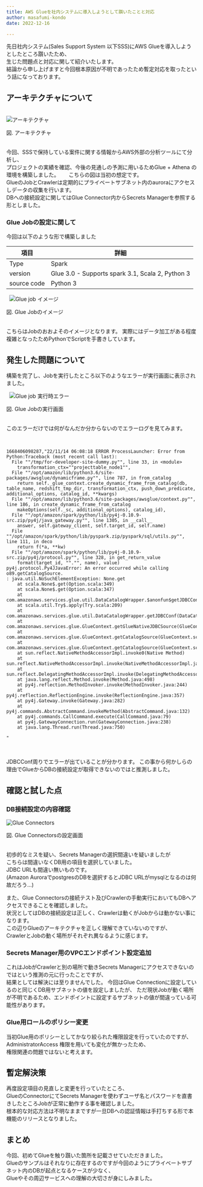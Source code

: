 ```yaml
---
title: AWS Glueを社内システムに導入しようとして躓いたことと対応
author: masafumi-kondo
date: 2022-12-16

---
```


先日社内システム(Sales Support System 以下SSS)にAWS Glueを導入しようとしたところ躓いたため、    
生じた問題点と対応に関して紹介いたします。  
結論から申し上げますと今回根本原因が不明であったため暫定対応を取ったという話になっております。    

## アーキテクチャについて  
&nbsp;  
![アーキテクチャ](/img/sss/glue_for_analisis.png "アーキテクチャ図")  
<div>図. アーキテクチャ</div>
&nbsp;
&nbsp;

今回、SSSで保持している案件に関する情報からAWS外部の分析ツールにて分析し、  
プロジェクトの実績を確認、今後の見通しの予測に用いるためGlue + Athena の環境を構築しました。　　
こちらの図は当初の想定です。  
GlueのJobとCrawlerは定期的にプライベートサブネット内のauroraにアクセスしデータの収集を行います。  
DBへの接続設定に関してはGlue Connector内からSecrets Managerを参照する形としました。  

### Glue Jobの設定に関して  
今回は以下のような形で構築しました  

| 項目          | 詳細                                               |
|-------------|--------------------------------------------------|
| Type        | Spark                                            |
| version     | Glue 3.0 - Supports spark 3.1, Scala 2, Python 3 |
| source code | Python 3                                         |

&nbsp;
![Glue job イメージ](/img/sss/glue_job_image.png "Glue Job イメージ")  
<div>図. Glue Jobのイメージ</div>
&nbsp;
&nbsp;

こちらはJobのおおよそのイメージとなります。
実際にはデータ加工がある程度複雑となったためPythonでScriptを手書きしています。  

## 発生した問題について  
構築を完了し、Jobを実行したところ以下のようなエラーが実行画面に表示されました。    

&nbsp;
![Glue job 実行時エラー](/img/sss/glue_jobs_run_error.png "Glue job 実行時エラー")
<div>図. Glue Jobの実行画面</div>
&nbsp;
&nbsp;

このエラーだけでは何がなんだか分からないのでエラーログを見てみます。  

&nbsp;
```log
1668406098287,"22/11/14 06:08:18 ERROR ProcessLauncher: Error from Python:Traceback (most recent call last):
  File ""/tmp/for-developer-site-dummy.py"", line 33, in <module>
    transformation_ctx=""projecttable_node1"",
  File ""/opt/amazon/lib/python3.6/site-packages/awsglue/dynamicframe.py"", line 787, in from_catalog
    return self._glue_context.create_dynamic_frame_from_catalog(db, table_name, redshift_tmp_dir, transformation_ctx, push_down_predicate, additional_options, catalog_id, **kwargs)
  File ""/opt/amazon/lib/python3.6/site-packages/awsglue/context.py"", line 186, in create_dynamic_frame_from_catalog
    makeOptions(self._sc, additional_options), catalog_id),
  File ""/opt/amazon/spark/python/lib/py4j-0.10.9-src.zip/py4j/java_gateway.py"", line 1305, in __call__
    answer, self.gateway_client, self.target_id, self.name)
  File ""/opt/amazon/spark/python/lib/pyspark.zip/pyspark/sql/utils.py"", line 111, in deco
    return f(*a, **kw)
  File ""/opt/amazon/spark/python/lib/py4j-0.10.9-src.zip/py4j/protocol.py"", line 328, in get_return_value
    format(target_id, ""."", name), value)
py4j.protocol.Py4JJavaError: An error occurred while calling o89.getCatalogSource.
: java.util.NoSuchElementException: None.get
	at scala.None$.get(Option.scala:349)
	at scala.None$.get(Option.scala:347)
	at com.amazonaws.services.glue.util.DataCatalogWrapper.$anonfun$getJDBCConf$1(DataCatalogWrapper.scala:218)
	at scala.util.Try$.apply(Try.scala:209)
	at com.amazonaws.services.glue.util.DataCatalogWrapper.getJDBCConf(DataCatalogWrapper.scala:209)
	at com.amazonaws.services.glue.GlueContext.getGlueNativeJDBCSource(GlueContext.scala:487)
	at com.amazonaws.services.glue.GlueContext.getCatalogSource(GlueContext.scala:320)
	at com.amazonaws.services.glue.GlueContext.getCatalogSource(GlueContext.scala:185)
	at sun.reflect.NativeMethodAccessorImpl.invoke0(Native Method)
	at sun.reflect.NativeMethodAccessorImpl.invoke(NativeMethodAccessorImpl.java:62)
	at sun.reflect.DelegatingMethodAccessorImpl.invoke(DelegatingMethodAccessorImpl.java:43)
	at java.lang.reflect.Method.invoke(Method.java:498)
	at py4j.reflection.MethodInvoker.invoke(MethodInvoker.java:244)
	at py4j.reflection.ReflectionEngine.invoke(ReflectionEngine.java:357)
	at py4j.Gateway.invoke(Gateway.java:282)
	at py4j.commands.AbstractCommand.invokeMethod(AbstractCommand.java:132)
	at py4j.commands.CallCommand.execute(CallCommand.java:79)
	at py4j.GatewayConnection.run(GatewayConnection.java:238)
	at java.lang.Thread.run(Thread.java:750)

"
```
&nbsp;

JDBCConf周りでエラーが出ていることが分かります。
この事から何かしらの理由でGlueからDBの接続設定が取得できないのではと推測しました。  

## 確認と試した点

### DB接続設定の内容確認
![Glue Connectors](/img/sss/glue_jobs_run_error.png "Glue Connectors")
<div>図. Glue Connectorsの設定画面</div>
&nbsp;
&nbsp;

初歩的なミスを疑い、Secrets Managerの選択間違いを疑いましたが  
こちらは間違いなくDB用の項目を選択していました。  
JDBC URLも間違い無いものです。  
(Amazon AuroraでpostgresのDBを選択するとJDBC URLがmysqlとなるのは何故だろう...)  

また、Glue Connectorsの接続テスト及びCrawlerの手動実行においてもDBへアクセスできることを確認しました。    
状況としてはDBの接続設定は正しく、Crawlerは動くがJobからは動かない事になります。    
この辺りGlueのアーキテクチャを正しく理解できていないのですが、    
CrawlerとJobの動く場所がそれぞれ異なるように感じます。  

### Secrets Manager用のVPCエンドポイント設定追加  
これはJobがCrawlerと別の場所で動きSecrets Managerにアクセスできないのではという推測の元に行ったことですが、  
結果としては解決には至りませんでした。
今回はGlue Connectionに設定しているのと同じくDB用サブネットの値を設定しましたが、
ただ現状Jobが動く場所が不明であるため、エンドポイントに設定するサブネットの値が間違っている可能性があります。   

### Glue用ロールのポリシー変更
当初Glue用のポリシーとしてかなり絞られた権限設定を行っていたのですが、    
AdministratorAccess 権限を用いても変化が無かったため、    
権限関連の問題ではないと考えます。  

## 暫定解決策
再度設定項目の見直しと変更を行っていたところ、  
GlueのConnectorにてSecrets Managerを使わずユーザ名とパスワードを直書きしたところJobが正常に動作する事を確認しました。  
根本的な対応方法は不明なままですが一旦DBへの認証情報は手打ちする形で本機能のリリースとなりました。    

## まとめ 
今回、初めてGlueを触り躓いた箇所を記載させていただきました。  
Glueのサンプルはそれなりに存在するのですが今回のようにプライベートサブネット内のDBが起点となるケースが少なく、    
Glueやその周辺サービスへの理解の大切さが身にしみました。


